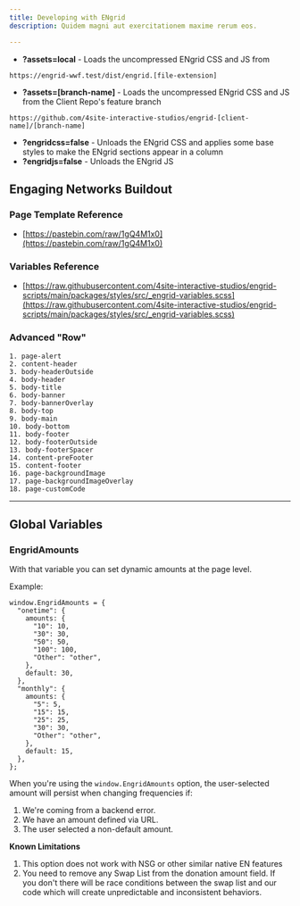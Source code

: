```yaml
---
title: Developing with ENgrid
description: Quidem magni aut exercitationem maxime rerum eos.

---
```


* **?assets=local** - Loads the uncompressed ENgrid CSS and JS from 
```
https://engrid-wwf.test/dist/engrid.[file-extension]
```
* **?assets=[branch-name]** - Loads the uncompressed ENgrid CSS and JS from the Client Repo's feature branch 
```
https://github.com/4site-interactive-studios/engrid-[client-name]/[branch-name]
```
* **?engridcss=false** - Unloads the ENgrid CSS and applies some base styles to make the ENgrid sections appear in a column
* **?engridjs=false** - Unloads the ENgrid JS


## Engaging Networks Buildout

### Page Template Reference

* [https://pastebin.com/raw/1gQ4M1x0](https://pastebin.com/raw/1gQ4M1x0)


### Variables Reference

* [https://raw.githubusercontent.com/4site-interactive-studios/engrid-scripts/main/packages/styles/src/_engrid-variables.scss](https://raw.githubusercontent.com/4site-interactive-studios/engrid-scripts/main/packages/styles/src/_engrid-variables.scss)


### Advanced "Row"
```shell
1. page-alert
2. content-header
3. body-headerOutside
4. body-header
5. body-title
6. body-banner
7. body-bannerOverlay
8. body-top
9. body-main
10. body-bottom
11. body-footer
12. body-footerOutside
13. body-footerSpacer
14. content-preFooter
15. content-footer
16. page-backgroundImage
17. page-backgroundImageOverlay
18. page-customCode
```

---
## Global Variables

### EngridAmounts 

With that variable you can set dynamic amounts at the page level.

Example:

```
window.EngridAmounts = {
  "onetime": {
    amounts: {
      "10": 10,
      "30": 30,
      "50": 50,
      "100": 100,
      "Other": "other",
    },
    default: 30,
  },
  "monthly": {
    amounts: {
      "5": 5,
      "15": 15,
      "25": 25,
      "30": 30,
      "Other": "other",
    },
    default: 15,
  },
};
```

When you're using the `window.EngridAmounts` option, the user-selected amount will persist when changing frequencies if:

1. We're coming from a backend error.
2. We have an amount defined via URL.
3. The user selected a non-default amount.

**Known Limitations**

1. This option does not work with NSG or other similar native EN features
2. You need to remove any Swap List from the donation amount field. If you don't there will be race conditions between the swap list and our code which will create unpredictable and inconsistent behaviors.
